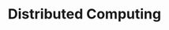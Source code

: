 ---
title: "Distributed Computing"
description: ""
image:

# Badge style
style:
    background: "#2a9d8f"
    color: "#fff"
---